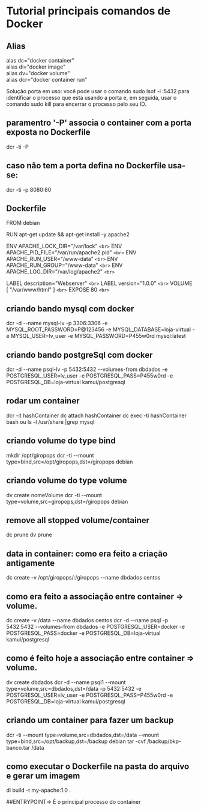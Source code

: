 # Tutorial principais comandos de Docker

## Alias

alas dc="docker container" <br>
alias di="docker image" <br>
alias dv="docker volume" <br>
alias dcr="docker container run" <br>

<p>
Solução porta em uso: você pode usar o comando sudo lsof -i :5432 para identificar o processo que está usando a porta e, em seguida, usar o comando sudo kill <PID> para encerrar o processo pelo seu ID.
</p>

## paramentro '-P' associa o container com a porta exposta no Dockerfile

dcr -ti -P

## caso não tem a porta defina no Dockerfile usa-se:

dcr -ti -p 8080:80

## Dockerfile

FROM debian

RUN apt-get update && apt-get install -y apache2

ENV APACHE_LOCK_DIR="/var/lock" `<br>`
ENV APACHE_PID_FILE="/var/run/apache2.pid" `<br>`
ENV APACHE_RUN_USER="/www-data" `<br>`
ENV APACHE_RUN_GROUP="/www-data" `<br>`
ENV APACHE_LOG_DIR="/var/log/apache2" `<br>`

LABEL description="Webserver" `<br>`
LABEL version="1.0.0" `<br>`
VOLUME [ "/var/www/html" ] `<br>`
EXPOSE 80 `<br>`

## criando bando mysql com docker

dcr -d --name mysql-lv
-p 3306:3306
-e MYSQL_ROOT_PASSWORD=P@123456
-e MYSQL_DATABASE=loja-virtual
-e MYSQL_USER=lv_user
-e MYSQL_PASSWORD=P455w0rd mysql:latest

## criando bando postgreSql com docker

dcr -d
--name psql-lv
-p 5432:5432
--volumes-from dbdados
-e POSTGRESQL_USER=lv_user
-e POSTGRESQL_PASS=P455w0rd
-e POSTGRESQL_DB=loja-virtual kamui/postgresql

## rodar um container

dcr -it hashContainer
dc attach hashContainer
dc exec -ti hashContainer bash ou ls -l /usr/share |grep mysql

## criando volume do type bind

mkdir /opt/giropops
dcr -ti --mount type=bind,src=/opt/giropops,dst=/giropops debian

## criando volume do type volume

dv create nomeVolume
dcr -ti --mount type=volume,src=giropops,dst=/giropops debian

## remove all stopped volume/container

dc prune
dv prune

## data in container: como era feito a criação antigamente

dc create -v /opt/giropops/:/giropops --name dbdados centos

## como era feito a associação entre container => volume.

dc create -v /data --name dbdados centos
dcr -d
--name psql
-p 5432:5432
--volumes-from dbdados
-e POSTGRESQL_USER=docker
-e POSTGRESQL_PASS=docker
-e POSTGRESQL_DB=loja-virtual
kamui/postgresql

## como é feito hoje a associação entre container => volume.

dv create dbdados
dcr -d
--name psql1
--mount type=volume,src=dbdados,dst=/data
-p 5432:5432
-e POSTGRESQL_USER=lv_user
-e POSTGRESQL_PASS=P455w0rd
-e POSTGRESQL_DB=loja-virtual kamui/postgresql

## criando um container para fazer um backup

dcr -ti
--mount type=volume,src=dbdados,dst=/data
--mount type=bind,src=/opt/backup,dst=/backup
debian tar -cvf /backup/bkp-banco.tar /data

## como executar o Dockerfile na pasta do arquivo e gerar um imagem

di build -t my-apache:1.0 .

##ENTRYPOINT=> É o principal processo do container
